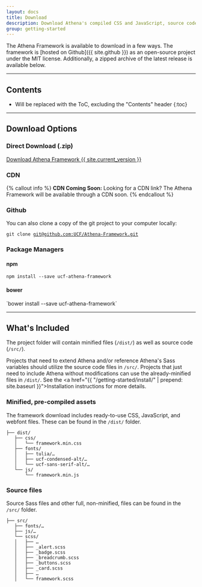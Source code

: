 ```yaml
---
layout: docs
title: Download
description: Download Athena's compiled CSS and JavaScript, source code, or include it with your favorite package manager.
group: getting-started
---
```


The Athena Framework is available to download in a few ways. The framework is [hosted on Github]({{ site.github }}) as an open-source project under the MIT license. Additionally, a zipped archive of the latest release is available below.

___

## Contents

* Will be replaced with the ToC, excluding the "Contents" header
{:toc}

___

## Download Options

<h3 class="mt-3" id="direct-download">Direct Download (.zip)</h3>
<a href="https://github.com/UCF/Athena-Framework/archive/{{ site.current_version }}.zip">Download Athena Framework <span class="badge badge-secondary">{{ site.current_version }}</span></a>

<h3 class="mt-3" id="cdn">CDN</h3>
{% callout info %}
<strong>CDN Coming Soon:</strong> Looking for a CDN link? The Athena Framework will be available through a CDN soon.
{% endcallout %}

<h3 class="mt-3" id="github">Github</h3>
You can also clone a copy of the git project to your computer locally:

<pre><code>git clone <a href="https://github.com/UCF/Athena-Framework/">git@github.com:UCF/Athena-Framework.git</a></code></pre>

<h3 class="mt-3" id="package-managers">Package Managers</h3>

<h4 class="mt-2" id="npm">npm</h4>

`npm install --save ucf-athena-framework`

<h4 class="mt-3" id="bower">bower</h4>
`bower install --save ucf-athena-framework`

___

## What's Included
The project folder will contain minified files (`/dist/`) as well as source code (`/src/`).

Projects that need to extend Athena and/or reference Athena's Sass variables should utilize the source code files in `/src/`. Projects that just need to include Athena without modifications can use the already-minified files in `/dist/`. See the <a href="{{ "/getting-started/install/" | prepend: site.baseurl }}">Installation instructions</a> for more details.

### Minified, pre-compiled assets
The framework download includes ready-to-use CSS, JavaScript, and webfont files. These can be found in the `/dist/` folder.

<pre><code>├── dist/
   ├── css/
   │   └── framework.min.css
   ├── fonts/
   │   ├── tulia/…
   │   ├── ucf-condensed-alt/…
   │   └── ucf-sans-serif-alt/…
   └── js/
       └── framework.min.js
</code></pre>

### Source files

Source Sass files and other full, non-minified, files can be found in the `/src/` folder.

<pre><code>├── src/
   ├── fonts/…
   ├── js/…
   └── scss/
   │   ├── …
   │   ├── _alert.scss
   │   ├── _badge.scss
   │   ├── _breadcrumb.scss
   │   ├── _buttons.scss
   │   ├── _card.scss
   │   ├── …
   │   └── framework.scss
</code></pre>

